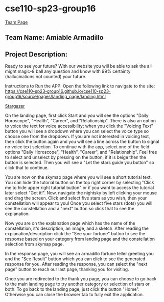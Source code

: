 # cse110-sp23-group16

[Team Page](./admin/team.md)

## Team Name: Amiable Armadillo

## Project Description:

Ready to see your future? With our website you will be able to ask the all might magic-8 ball any question and know with 99% certainty (hallucinations not counted) your future.

Instructions to Run the APP:
Open the following link to navigate to the site:
https://cse110-sp23-group16.github.io/cse110-sp23-group16/source/pages/landing_page/landing.html

[Stargazer](https://cse110-sp23-group16.github.io/cse110-sp23-group16/source/pages/landing_page/landing.html)

On the landing page, first click Start and you will see the options "Daily Horoscope", "Health", "Career", and "Relationship". There is also an option to voice the text for voice accessibility; when you click the "Voicing Text" button you will see a dropdown where you can select the voice type so choose one from the dropdown. If you are not interested in voicing text, then click the button again and you will see a line across the button to signal no voice text selection. To continue with the app, select one of the field options "Daily Horoscope", "Health", "Career", and "Relationship". Feel free to select and unselect by pressing on the button, if it is beige then the button is selected. Then you will see a "Let the stars guide you button" so click that to continue.

You are now on the skymap page where you will see a short tutorial text. You can hide the tutorial button on the top right corner by selecting "Click me to hide upper right tutorial button" or if you want to access the tutorial later select "Got it!". Now, navigate the nightsky by left clicking your mouse and drag the screen.
Click and select five stars as you wish, then your constellation will appear to you! Once you select five stars (dots) you will see the constellation and a "next" button so click that to see the explanation.

Now you are on the explanation page which has the name of the constellation, it's description, an image, and a sketch. After reading the explanation/description click the "See your fortune" button to see the response based on your category from landing page and the constellation selection from skymap page.

In the response page, you will see an armadillo fortune teller greeting you and the "See Result" button which you can click to see the generated response for you. After reading the response, you can select the "next page" button to reach our last page, thanking you for visiting.

Once you are redirected to the thank you page, you can choose to go back to the main landing page to try another category or selection of stars or both. To go back to the landing page, just click the button "Home". Otherwise you can close the browser tab to fully exit the application.
